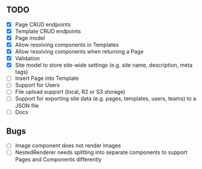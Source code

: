 ## TODO

- [X] Page CRUD endpoints
- [X] Template CRUD endpoints
- [X] Page model
- [X] Allow resolving components in Templates
- [X] Allow resolving components when returning a Page
- [X] Validation
- [X] Site model to store site-wide settings (e.g. site name, description, meta tags)
- [ ] Insert Page into Template
- [ ] Support for Users
- [ ] File upload support (local, R2 or S3 storage)
- [ ] Support for exporting site data (e.g. pages, templates, users, teams) to a JSON file
- [ ] Docs

## Bugs

- [ ] Image component does not render images
- [ ] NestedRenderer needs splitting into separate components to support Pages and Components differently